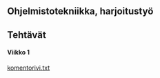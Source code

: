 ## **Ohjelmistotekniikka, harjoitustyö**

## **Tehtävät**

#### **Viikko 1**

[komentorivi.txt](https://github.com/ttoivonen/ot-harjoitustyo/blob/master/laskarit/komentorivi.txt)
